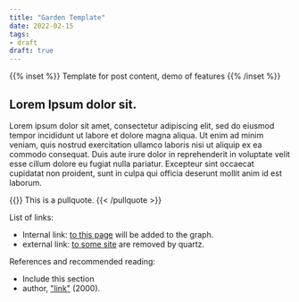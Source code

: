```yaml
---
title: "Garden Template"
date: 2022-02-15
tags:
- draft
draft: true
---
```


{{% inset %}}
Template for post content, demo of features
{{% /inset %}}

## Lorem Ipsum dolor sit. 

Lorem ipsum dolor sit amet, consectetur adipiscing elit, sed do eiusmod tempor incididunt ut labore et dolore magna aliqua. Ut enim ad minim veniam, quis nostrud exercitation ullamco laboris nisi ut aliquip ex ea commodo consequat. Duis aute irure dolor in reprehenderit in voluptate velit esse cillum dolore eu fugiat nulla pariatur. Excepteur sint occaecat cupidatat non proident, sunt in culpa qui officia deserunt mollit anim id est laborum.

{{<pullquote >}}
This is a pullquote. 
{{< /pullquote >}}

List of links: 
* Internal link: [to this page](filename.md) will be added to the graph. 
* external link: [to some site](https://othersite.com) are removed by quartz. 

References and recommended reading: 
* Include this section 
* author, ["link"](https://gofenris.com) (2000). 

